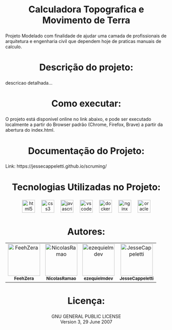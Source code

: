 <h1 align="center">Calculadora Topografica e Movimento de Terra</h1>

###

<p align="left">Projeto Modelado com finalidade de ajudar uma camada de profissionais de arquitetura e engenharia civil que dependem hoje de praticas manuais de calculo.</p>

###

<h1 align="center">Descrição do projeto:</h1>

###

<p align="left">descricao detalhada...</p>

###

<h1 align="center">Como executar:</h1>

###

<p align="left">O projeto está disponivel online no link abaixo, e pode ser executado localmente a partir do Browser padrão (Chrome, Firefox, Brave) a partir da abertura do index.html.</p>

###

<h1 align="center">Documentação do Projeto:</h1>

###

<p align="left">Link: https://jessecappeletti.github.io/scruming/</p>

###

<h1 align="center">Tecnologias Utilizadas no Projeto:</h1>

###

<div align="center">
  <img src="https://cdn.jsdelivr.net/gh/devicons/devicon/icons/html5/html5-original.svg" height="40" alt="html5 logo"  />
  <img width="12" />
  <img src="https://cdn.jsdelivr.net/gh/devicons/devicon/icons/css3/css3-original.svg" height="40" alt="css3 logo"  />
  <img width="12" />
  <img src="https://cdn.jsdelivr.net/gh/devicons/devicon/icons/javascript/javascript-original.svg" height="40" alt="javascript logo"  />
  <img width="12" />
  <img src="https://cdn.jsdelivr.net/gh/devicons/devicon/icons/vscode/vscode-original.svg" height="40" alt="vscode logo"  />
  <img width="12" />
  <img src="https://cdn.jsdelivr.net/gh/devicons/devicon/icons/docker/docker-original.svg" height="40" alt="docker logo"  />
  <img width="12" />
  <img src="https://cdn.jsdelivr.net/gh/devicons/devicon/icons/nginx/nginx-original.svg" height="40" alt="nginx logo"  />
  <img width="12" />
  <img src="https://cdn.jsdelivr.net/gh/devicons/devicon/icons/oracle/oracle-original.svg" height="40" alt="oracle logo"  />
</div>

###

<h1 align="center">Autores:</h1>
<table align="center">
  <tr>
    <td align="center">
      <a href="https://github.com/FeehZera">
        <img src="https://github.com/FeehZera.png" width="100px;" alt="FeehZera"/><br />
        <sub><b>FeehZera</b></sub>
      </a>
    </td>
    <td align="center">
      <a href="https://github.com/NicolasRamao">
        <img src="https://github.com/NicolasRamao.png" width="100px;" alt="NicolasRamao"/><br />
        <sub><b>NicolasRamao</b></sub>
      </a>
    </td>
    <td align="center">
      <a href="https://github.com/ezequielmdev">
        <img src="https://github.com/ezequielmdev.png" width="100px;" alt="ezequielmdev"/><br />
        <sub><b>ezequielmdev</b></sub>
      </a>
    </td>
    <td align="center">
      <a href="https://github.com/JesseCappeletti">
        <img src="https://github.com/JesseCappeletti.png" width="100px;" alt="JesseCappeletti"/><br />
        <sub><b>JesseCappeletti</b></sub>
      </a>
    </td>
  </tr>
</table>


###

<h1 align="center">Licença:</h1>

###

<p align="center">GNU GENERAL PUBLIC LICENSE<br>                       Version 3, 29 June 2007</p>

###
